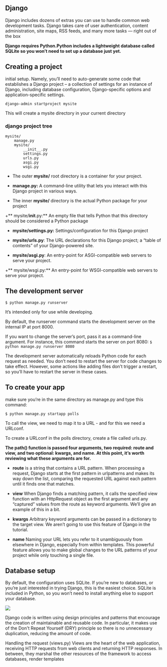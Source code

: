 ## Django


Django includes dozens of extras you can use to handle common web development tasks. Django takes care of user authentication, content administration, site maps, RSS feeds, and many more tasks — right out of the box

**Django requires Python.Python includes a lightweight database called SQLite so you won’t need to set up a database just yet.**


## Creating a project

initial setup. Namely, you’ll need to auto-generate some code that establishes a Django project – a collection of settings for an instance of Django, including database configuration, Django-specific options and application-specific settings.


`django-admin startproject mysite`

This will create a mysite directory in your current directory

### django project tree

```
mysite/
    manage.py
    mysite/
        __init__.py
        settings.py
        urls.py
        asgi.py
        wsgi.py
```
+ The outer **mysite/** root directory is a container for your project.

+ **manage.py:** A command-line utility that lets you interact with this Django project in various ways.

+ The inner **mysite/** directory is the actual Python package for your project

+** mysite/__init__.py:** An empty file that tells Python that this directory should be considered a Python package


+ **mysite/settings.py:** Settings/configuration for this Django project


+ **mysite/urls.py**: The URL declarations for this Django project; a “table of contents” of your Django-powered site.


+ **mysite/asgi.py**: An entry-point for ASGI-compatible web servers to serve your project.

+** mysite/wsgi.py:** An entry-point for WSGI-compatible web servers to serve your project. 


## The development server

`$ python manage.py runserver`

It’s intended only for use while developing.


By default, the runserver command starts the development server on the internal IP at port 8000.

If you want to change the server’s port, pass it as a command-line argument. For instance, this command starts the server on port 8080:
`$ python manage.py runserver 8080`


The development server automatically reloads Python code for each request as needed. You don’t need to restart the server for code changes to take effect. However, some actions like adding files don’t trigger a restart, so you’ll have to restart the server in these cases.



## To create your app
 make sure you’re in the same directory as manage.py and type this command:

`$ python manage.py startapp polls`

 To call the view, we need to map it to a URL - and for this we need a URLconf.

To create a URLconf in the polls directory, create a file called urls.py.



 **The path() function is passed four arguments, two required: route and view, and two optional: kwargs, and name. At this point, it’s worth reviewing what these arguments are for.**

 + **route** is a string that contains a URL pattern. When processing a request, Django starts at the first pattern in urlpatterns and makes its way down the list, comparing the requested URL against each pattern until it finds one that matches.


 + **view** When Django finds a matching pattern, it calls the specified view function with an HttpRequest object as the first argument and any “captured” values from the route as keyword arguments. We’ll give an example of this in a bit.

 + **kwargs** Arbitrary keyword arguments can be passed in a dictionary to the target view. We aren’t going to use this feature of Django in the tutorial.

 + **name** Naming your URL lets you refer to it unambiguously from elsewhere in Django, especially from within templates. This powerful feature allows you to make global changes to the URL patterns of your project while only touching a single file.



## Database setup

By default, the configuration uses SQLite. If you’re new to databases, or you’re just interested in trying Django, this is the easiest choice. SQLite is included in Python, so you won’t need to install anything else to support your database.

![](https://developer.mozilla.org/en-US/docs/Learn/Server-side/Django/Introduction/basic-django.png)



Django code is written using design principles and patterns that encourage the creation of maintainable and reusable code. In particular, it makes use of the Don't Repeat Yourself (DRY) principle so there is no unnecessary duplication, reducing the amount of code.

Handling the request (views.py)
Views are the heart of the web application, receiving HTTP requests from web clients and returning HTTP responses. In between, they marshal the other resources of the framework to access databases, render templates

